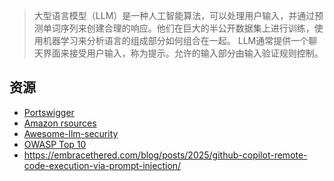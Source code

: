 > 大型语言模型（LLM）是一种人工智能算法，可以处理用户输入，并通过预测单词序列来创建合理的响应。他们在巨大的半公开数据集上进行训练，使用机器学习来分析语言的组成部分如何组合在一起。
> LLM通常提供一个聊天界面来接受用户输入，称为提示。允许的输入部分由输入验证规则控制。


## 资源
- [Portswigger](https://portswigger.net/web-security/llm-attacks)
- [Amazon rsources](https://docs.aws.amazon.com/prescriptive-guidance/latest/llm-prompt-engineering-best-practices/resources.html)
- [Awesome-llm-security](https://github.com/corca-ai/awesome-llm-security)
- [OWASP Top 10](https://llmtop10.com)
- https://embracethered.com/blog/posts/2025/github-copilot-remote-code-execution-via-prompt-injection/
